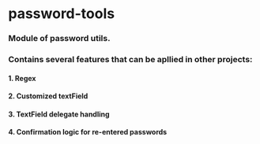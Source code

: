 # password-tools
### Module of password utils.

### Contains several features that can be apllied in other projects:
#### 1. Regex
#### 2. Customized textField
#### 3. TextField delegate handling
#### 4. Confirmation logic for re-entered passwords
